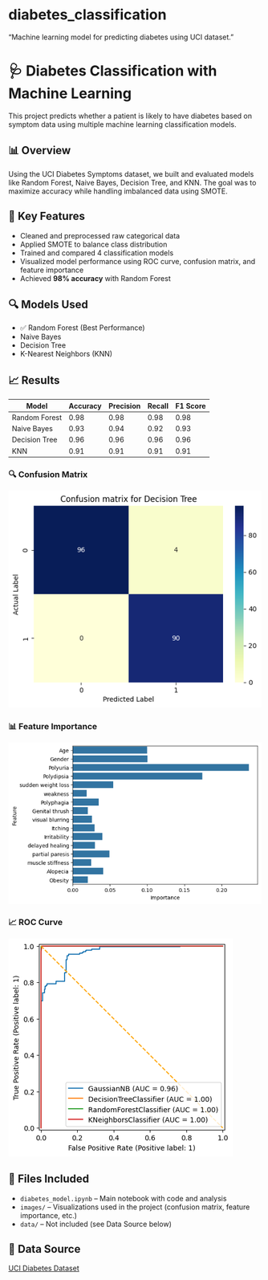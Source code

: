 # diabetes_classification
“Machine learning model for predicting diabetes using UCI dataset.”
# 🩺 Diabetes Classification with Machine Learning

This project predicts whether a patient is likely to have diabetes based on symptom data using multiple machine learning classification models.

## 📊 Overview

Using the UCI Diabetes Symptoms dataset, we built and evaluated models like Random Forest, Naive Bayes, Decision Tree, and KNN. The goal was to maximize accuracy while handling imbalanced data using SMOTE.

## 🧠 Key Features

- Cleaned and preprocessed raw categorical data
- Applied SMOTE to balance class distribution
- Trained and compared 4 classification models
- Visualized model performance using ROC curve, confusion matrix, and feature importance
- Achieved **98% accuracy** with Random Forest

## 🔍 Models Used

- ✅ Random Forest (Best Performance)
- Naive Bayes
- Decision Tree
- K-Nearest Neighbors (KNN)

## 📈 Results

| Model          | Accuracy | Precision | Recall | F1 Score |
|----------------|----------|-----------|--------|----------|
| Random Forest  | 0.98     | 0.98      | 0.98   | 0.98     |
| Naive Bayes    | 0.93     | 0.94      | 0.92   | 0.93     |
| Decision Tree  | 0.96     | 0.96      | 0.96   | 0.96     |
| KNN            | 0.91     | 0.91      | 0.91   | 0.91     |

### 🔍 Confusion Matrix
![Confusion Matrix](images/confusion_matrix.png)

### 📊 Feature Importance
![Feature Importance](images/feature_importance.png)

### 📈 ROC Curve
![ROC Curve](images/ROC_curve.png)


## 📁 Files Included

- `diabetes_model.ipynb` – Main notebook with code and analysis
- `images/` – Visualizations used in the project (confusion matrix, feature importance, etc.)
- `data/` – Not included (see Data Source below)

## 📂 Data Source

[UCI Diabetes Dataset](https://archive.ics.uci.edu/ml/datasets/Early+stage+diabetes+risk+prediction+dataset.)
